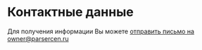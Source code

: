 # Контактные данные

Для получения информации Вы можете <a href="mailto:?to=owner@parsercen.ru&body=Здравствуйте! У меня возник вопрос&subject=Вопрос про Parsercen.ru">отправить письмо на owner@parsercen.ru</a>
